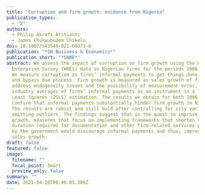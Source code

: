 ```yaml
---
title: "Corruption and firm growth: evidence from Nigeria"
publication_types:
  - "2"
authors:
  - Philip Akrofi Atitianti
  - James Chukwubudom Chikelu
doi: 10.1007/s43546-021-00071-8
publication: "*SN Business & Economics*"
publication_short: "*SNBE*"
abstract: We assess the impact of corruption on firm growth using the World Bank
  Enterprise Survey (WBES) data on Nigerian firms for the periods 2006 and 2008.
  We measure corruption as firms’ informal payments to get things done faster
  and bypass due process. Firm growth is measured as sales growth of firms. To
  address endogeneity issues and the possibility of measurement error, we use
  industry averages of firms’ informal payments as an instrument in a Two-Stage
  Least Squares (2SLS) estimation. The results we obtain for both 2006 and 2008
  confirm that informal payments substantially hinder firm growth in Nigeria.
  The results are robust and still hold after controlling for city variation and
  omitting outliers. The findings suggest that in the quest to improve firm
  growth, measures that focus on implementing frameworks that shorten the
  duration required for documentation and other firm-related services provided
  by the government would discourage informal payments and thus, improve firms’
  sales growth.
draft: false
featured: false
image:
  filename: ""
  focal_point: Smart
  preview_only: false
summary: ""
date: 2021-04-26T08:46:05.386Z
---
```

